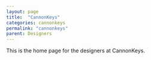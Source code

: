 ```yaml
---
layout: page
title:  "CannonKeys"
categories: cannonkeys
permalink: "cannonkeys"
parent: Designers
---
```

This is the home page for the designers at CannonKeys.
